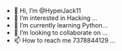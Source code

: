 - 👋 Hi, I’m @HyperJack11
- 👀 I’m interested in Hacking ...
- 🌱 I’m currently learning Python...
- 💞️ I’m looking to collaborate on ...
- 📫 How to reach me 7378844129 ...

<!---
HyperJack11/HyperJack11 is a ✨ special ✨ repository because its `README.md` (this file) appears on your GitHub profile.
You can click the Preview link to take a look at your changes.
--->
